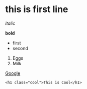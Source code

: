 # this is first line

_italic_

**bold**

* first
* second

1. Eggs
2. Milk

[Google](https://www.google.com/)

```
<h1 class="cool">This is Cool</h1>
```